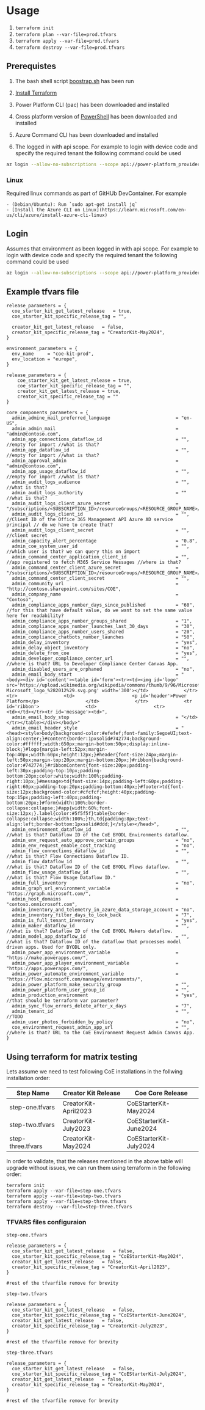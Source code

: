 # Usage

1. `terraform init`
1. `terraform plan --var-file=prod.tfvars`
1. `terraform apply --var-file=prod.tfvars`
1. `terraform destroy --var-file=prod.tfvars`

## Prerequistes

1. The bash shell script [boostrap.sh](../../bootstrap/README.md) has been run

1. [Install Terraform](https://developer.hashicorp.com/terraform/tutorials/aws-get-started/install-cli)

1. Power Platform CLI (pac) has been downloaded and installed

1. Cross platform version of [PowerShell](https://learn.microsoft.com/powershell/scripting/install/installing-powershell) has been downloaded and installed

1. Azure Command CLI has been downloaded and installed

1. The logged in with api scope. For example to login with device code and specify the required tenant the following command could be used

```bash
az login --allow-no-subscriptions --scope api://power-platform_provider_terraform/.default --use-device-code --tenant 01234567-1111-2222-3333-444455556666
```

### Linux

Required linux commands as part of GitHUb DevContainer. For example

    - (Debian/Ubuntu): Run `sudo apt-get install jq`
    - [Install the Azure CLI on Linux](https://learn.microsoft.com/en-us/cli/azure/install-azure-cli-linux)

## Login

Assumes that environment as been logged in with api scope. For example to login with device code and specify the required tenant the following command could be used

```bash
az login --allow-no-subscriptions --scope api://power-platform_provider_terraform/.default --use-device-code --tenant 01234567-1111-2222-3333-444455556666
```

## Example tfvars file

```hcl
release_parameters = {
  coe_starter_kit_get_latest_release   = true,
  coe_starter_kit_specific_release_tag = "",

  creator_kit_get_latest_release   = false,
  creator_kit_specific_release_tag = "CreatorKit-May2024",
}

environment_parameters = {
  env_name     = "coe-kit-prod",
  env_location = "europe",
}

release_parameters = {
    coe_starter_kit_get_latest_release = true,
    coe_starter_kit_specific_release_tag = "",
    creator_kit_get_latest_release = true,
    creator_kit_specific_release_tag = ""
}

core_components_parameters = {
  admin_admine_mail_preferred_language                        = "en-US",
  admin_admin_mail                                            = "admin@contoso.com",
  admin_app_connections_dataflow_id                           = "", //empty for import //what is that?
  admin_app_dataflow_id                                       = "", //empty for import //what is that?
  admin_approval_admin                                        = "admin@contoso.com",
  admin_app_usage_dataflow_id                                 = "", //empty for import //what is that?
  admin_audit_logs_audience                                   = "", //what is that?
  admin_audit_logs_authority                                  = ""  //what is that?
  admin_audit_logs_client_azure_secret                        = "/subscriptions/<SUBSCRIPTION_ID>/resourceGroups/<RESOURCE_GROUP_NAME>/providers/Microsoft.KeyVault/vaults/<KV_NAME>/secrets/<SECRET_NAME>",
  admin_audit_logs_client_id                                  = "", //Client ID of the Office 365 Management API Azure AD service principal // do we have to create that?
  admin_audit_logs_client_secret                              = "", //client secret
  admin_capacity_alert_percentage                             = "0.8",
  admin_coe_system_user_id                                    = "", //which user is that? we can query this on import
  admin_command_center_application_client_id                  = "", //app registered to fetch M365 Service Messages //where is that?
  admin_command_center_client_azure_secret                    = "/subscriptions/<SUBSCRIPTION_ID>/resourceGroups/<RESOURCE_GROUP_NAME>/providers/Microsoft.KeyVault/vaults/<KV_NAME>/secrets/<SECRET_NAME>",
  admin_command_center_client_secret                          = "",
  admin_community_url                                         = "http://contoso.sharepoint.com/sites/COE",
  admin_company_name                                          = "Contoso",
  admin_compliance_apps_number_days_since_published           = "60", //for this that have default value, do we want to set the same value here for readability?
  admin_compliance_apps_number_groups_shared                  = "1",
  admin_compliance_apps_number_launches_last_30_days          = "30",
  admin_compliance_apps_number_users_shared                   = "20",
  admin_compliance_chatbots_number_launches                   = "50",
  admin_delay_inventory                                       = "yes",
  admin_delay_object_inventory                                = "no",
  admin_delete_from_coe                                       = "yes",
  admin_developer_compliance_center_url                       = "", //where is that? URL to Developer Compliance Center Canvas App.
  admin_disabled_users_are_orphaned                           = "no",
  admin_email_body_start                                      = "<body><div id='content'><table id='form'><tr><td><img id='logo' src='https://upload.wikimedia.org/wikipedia/commons/thumb/9/96/Microsoft_logo_%282012%29.svg/1280px-Microsoft_logo_%282012%29.svg.png' width='300'></td>             </tr>             <tr>                 <td>                     <p id='header'>Power Platform</p>                 </td>             </tr>             <tr id='ribbon'>                 <td>                     <tr>                       <td></td></tr><tr id='message'><td>",
  admin_email_body_stop                                       = "</td></tr></table></div></body>"
  admin_email_header_style                                    = "<head><style>body{background-color:#efefef;font-family:SegoeUI;text-align:center;}#content{border:1pxsolid#742774;background-color:#ffffff;width:650px;margin-bottom:50px;display:inline-block;}#logo{margin-left:52px;margin-top:40px;width:60px;height:12px;}#header{font-size:24px;margin-left:50px;margin-top:20px;margin-bottom:20px;}#ribbon{background-color:#742774;}#ribbonContent{font-size:20px;padding-left:30px;padding-top:10px;padding-bottom:20px;color:white;width:100%;padding-right:10px;}#message>td{font-size:14px;padding-left:60px;padding-right:60px;padding-top:20px;padding-bottom:40px;}#footer>td{font-size:12px;background-color:#cfcfcf;height:40px;padding-top:15px;padding-left:40px;padding-bottom:20px;}#form{width:100%;border-collapse:collapse;}#app{width:60%;font-size:12px;}.label{color:#5f5f5f}table{border-collapse:collapse;width:100%;}th,td{padding:8px;text-align:left;border-bottom:1pxsolid#ddd;}</style></head>",
  admin_environment_dataflow_id                               = "", //what is that? Dataflow ID of the CoE BYODL Environments dataflow.
  admin_env_request_auto_approve_certain_groups               = "no",
  admin_env_request_enable_cost_tracking                      = "no",
  admin_flow_connections_dataflow_id                          = "", //what is that? Flow Connections Dataflow ID.
  admin_flow_dataflow_id                                      = "", //what is that? Dataflow ID of the CoE BYODL Flows dataflow.
  admin_flow_usage_dataflow_id                                = "", //what is that? Flow Usage Dataflow ID."
  admin_full_inventory                                        = "no",
  admin_graph_url_environment_variable                        = "https://graph.microsoft.com/",
  admin_host_domains                                          = "contoso.onmicrosoft.com",
  admin_inventory_and_telemetry_in_azure_data_storage_account = "no",
  admin_inventory_filter_days_to_look_back                    = "7",
  admin_is_full_tenant_inventory                              = "yes",
  admin_maker_dataflow_id                                     = "", //what is that? Dataflow ID of the CoE BYODL Makers dataflow.
  admin_model_app_dataflow_id                                 = "", //what is that? Dataflow ID of the dataflow that processes model driven apps. Used for BYODL only.
  admin_power_app_environment_variable                        = "https://make.powerapps.com/",
  admin_power_app_player_environment_variable                 = "https://apps.powerapps.com/",
  admin_power_automate_environment_variable                   = "https://flow.microsoft.com/manage/environments/",
  admin_power_platform_make_security_group                    = "",
  admin_power_platform_user_group_id                          = "",
  admin_production_environment                                = "yes", //that should be terraform var parameter?
  admin_sync_flow_errors_delete_after_x_days                  = "7",
  admin_tenant_id                                             = "", //TODO
  admin_user_photos_forbidden_by_policy                       = "no",
  coe_environment_request_admin_app_url                       = "", //where is that? URL to the CoE Environment Request Admin Canvas App.
}
```

## Using terraform for matrix testing

Lets assume we need to test following CoE installations in the follwing installation order:

| Step Name | Creator Kit Release | Coe Core Release |
| -------------| ------------- | ------------- |
| step-one.tfvars |CreatorKit-April2023 | CoEStarterKit-May2024 |
| step-two.tfvars |CreatorKit-July2023 | CoEStarterKit-June2024 |
| step-three.tfvars |CreatorKit-May2024 | CoEStarterKit-July2024 |

In order to validate, that the releases mentioned in the above table will upgrade without issues, we can run them using terraform in the following order:

```hcl
terraform init
terraform apply --var-file=step-one.tfvars
terraform apply --var-file=step-two.tfvars
terraform apply --var-file=step-three.tfvars
terraform destroy --var-file=step-three.tfvars
```

### TFVARS files configuraion

`step-one.tfvars`

```hcl
release_parameters = {
  coe_starter_kit_get_latest_release   = false,
  coe_starter_kit_specific_release_tag = "CoEStarterKit-May2024",
  creator_kit_get_latest_release   = false,
  creator_kit_specific_release_tag = "CreatorKit-April2023",
}

#rest of the tfvarfile remove for brevity
```

`step-two.tfvars`

```hcl
release_parameters = {
  coe_starter_kit_get_latest_release   = false,
  coe_starter_kit_specific_release_tag = "CoEStarterKit-June2024",
  creator_kit_get_latest_release   = false,
  creator_kit_specific_release_tag = "CreatorKit-July2023",
}

#rest of the tfvarfile remove for brevity
```

`step-three.tfvars`

```hcl
release_parameters = {
  coe_starter_kit_get_latest_release   = false,
  coe_starter_kit_specific_release_tag = "CoEStarterKit-July2024",
  creator_kit_get_latest_release   = false,
  creator_kit_specific_release_tag = "CreatorKit-May2024",
}

#rest of the tfvarfile remove for brevity
```
